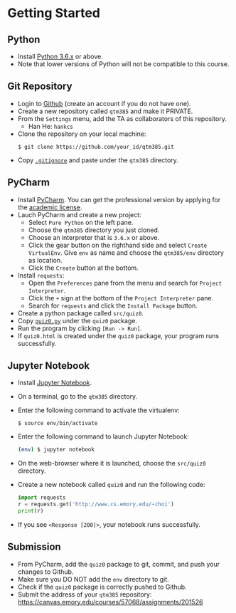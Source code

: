 Getting Started
=====

## Python

* Install [Python 3.6.x](https://www.python.org/downloads/) or above.
* Note that lower versions of Python will not be compatible to this course.


## Git Repository

* Login to [Github](https://github.com) (create an account if you do not have one). 
* Create a new repository called `qtm385` and make it PRIVATE.
* From the `Settings` menu, add the TA as collaborators of this repository.
  * Han He: `hankcs`
* Clone the repository on your local machine:
  ```
  $ git clone https://github.com/your_id/qtm385.git
  ```
* Copy [`.gitignore`](.gitignore) and paste under the `qtm385` directory.


## PyCharm

* Install [PyCharm](https://www.jetbrains.com/pycharm/download/). You can get the professional version by applying for the [academic license](https://www.jetbrains.com/student/).
* Lauch PyCharm and create a new project:
   * Select `Pure Python` on the left pane.
   * Choose the `qtm385` directory you just cloned.
   * Choose an interpreter that is `3.6.x` or above.
   * Click the gear button on the righthand side and select `Create VirtualEnv`. Give `env` as name and choose the `qtm385/env` directory as location.
   * Click the `Create` button at the bottom.
* Install `requests`:
  * Open the `Preferences` pane from the menu and search for `Project Interpreter`.
  * Click the `+` sign at the bottom of the `Project Interpreter` pane.
  * Search for `requests` and click the `Install Package` button.
* Create a python package called `src/quiz0`.
* Copy [`quiz0.py`](src/quiz0.py) under the `quiz0` package.
* Run the program by clicking `[Run -> Run]`.
* If `quiz0.html` is created under the `quiz0` package, your program runs successfully.


## Jupyter Notebook

* Install [Jupyter Notebook](http://jupyter.readthedocs.io/en/latest/install.html).
* On a terminal, go to the `qtm385` directory.
* Enter the following command to activate the virtualenv:

   ```
   $ source env/bin/activate
   ```

* Enter the following command to launch Jupyter Notebook:

   ```bash
   (env) $ jupyter notebook
   ```

* On the web-browser where it is launched, choose the `src/quiz0` directory.
* Create a new notebook called `quiz0` and run the following code:
  ```python
  import requests
  r = requests.get('http://www.cs.emory.edu/~choi')
  print(r)
   ```
* If you see `<Response [200]>`, your notebook runs successfully.


## Submission

* From PyCharm, add the `quiz0` package to git, commit, and push your changes to Github.
* Make sure you DO NOT add the `env` directory to git.
* Check if the `quiz0` package is correctly pushed to Github.
* Submit the address of your `qtm385` repository: https://canvas.emory.edu/courses/57068/assignments/201526